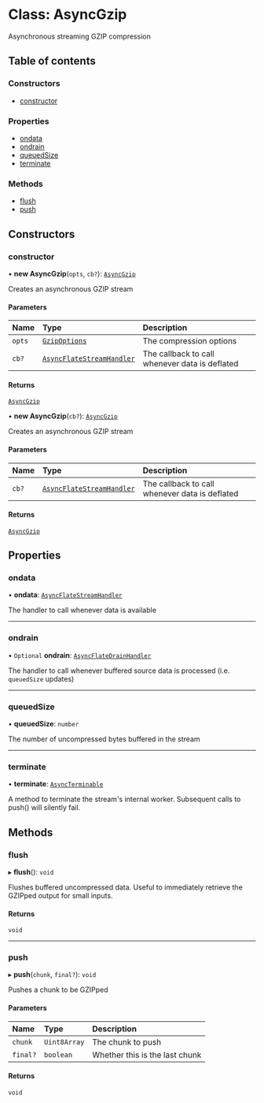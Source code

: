 # Class: AsyncGzip

Asynchronous streaming GZIP compression

## Table of contents

### Constructors

- [constructor](AsyncGzip.md#constructor)

### Properties

- [ondata](AsyncGzip.md#ondata)
- [ondrain](AsyncGzip.md#ondrain)
- [queuedSize](AsyncGzip.md#queuedsize)
- [terminate](AsyncGzip.md#terminate)

### Methods

- [flush](AsyncGzip.md#flush)
- [push](AsyncGzip.md#push)

## Constructors

### constructor

• **new AsyncGzip**(`opts`, `cb?`): [`AsyncGzip`](AsyncGzip.md)

Creates an asynchronous GZIP stream

#### Parameters

| Name | Type | Description |
| :------ | :------ | :------ |
| `opts` | [`GzipOptions`](../interfaces/GzipOptions.md) | The compression options |
| `cb?` | [`AsyncFlateStreamHandler`](../README.md#asyncflatestreamhandler) | The callback to call whenever data is deflated |

#### Returns

[`AsyncGzip`](AsyncGzip.md)

• **new AsyncGzip**(`cb?`): [`AsyncGzip`](AsyncGzip.md)

Creates an asynchronous GZIP stream

#### Parameters

| Name | Type | Description |
| :------ | :------ | :------ |
| `cb?` | [`AsyncFlateStreamHandler`](../README.md#asyncflatestreamhandler) | The callback to call whenever data is deflated |

#### Returns

[`AsyncGzip`](AsyncGzip.md)

## Properties

### ondata

• **ondata**: [`AsyncFlateStreamHandler`](../README.md#asyncflatestreamhandler)

The handler to call whenever data is available

___

### ondrain

• `Optional` **ondrain**: [`AsyncFlateDrainHandler`](../README.md#asyncflatedrainhandler)

The handler to call whenever buffered source data is processed (i.e. `queuedSize` updates)

___

### queuedSize

• **queuedSize**: `number`

The number of uncompressed bytes buffered in the stream

___

### terminate

• **terminate**: [`AsyncTerminable`](../interfaces/AsyncTerminable.md)

A method to terminate the stream's internal worker. Subsequent calls to
push() will silently fail.

## Methods

### flush

▸ **flush**(): `void`

Flushes buffered uncompressed data. Useful to immediately retrieve the
GZIPped output for small inputs.

#### Returns

`void`

___

### push

▸ **push**(`chunk`, `final?`): `void`

Pushes a chunk to be GZIPped

#### Parameters

| Name | Type | Description |
| :------ | :------ | :------ |
| `chunk` | `Uint8Array` | The chunk to push |
| `final?` | `boolean` | Whether this is the last chunk |

#### Returns

`void`
